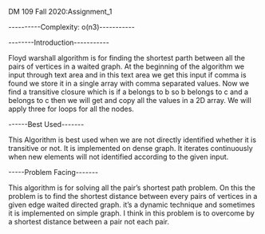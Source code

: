 DM 109 Fall 2020:Assignment_1 

----------Complexity: o(n3)-----------

--------Introduction-----------

Floyd warshall algorithm is for finding the shortest parth between all the pairs of vertices in a waited graph. At the beginning of the algorithm we input through text area and in this text area we get this input if comma is found we store it in a single array with comma separated values. Now we find a transitive closure which is if a belongs to b so b belongs to c and a belongs to c then we will get and copy all the values in a 2D array. We will apply three for loops for all the nodes.


------Best Used-------

This Algorithm is best used when we are not directly identified whether it is transitive or not. It is implemented on dense graph. It iterates continuously when new elements will not identified according to the given input.




-----Problem Facing-------

This algorithm is for solving all the pair’s shortest path problem. On this the problem is to find the shortest distance between every pairs of vertices in a given edge waited directed graph. it’s a dynamic technique and sometimes it is implemented on simple graph. I think in this problem is to overcome by a shortest distance between a pair not each pair.
